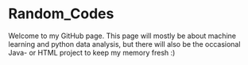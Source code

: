 # Random_Codes

Welcome to my GitHub page. 
This page will mostly be about machine learning and python data analysis, but there will also be the occasional Java- or HTML project to keep my memory fresh :)
